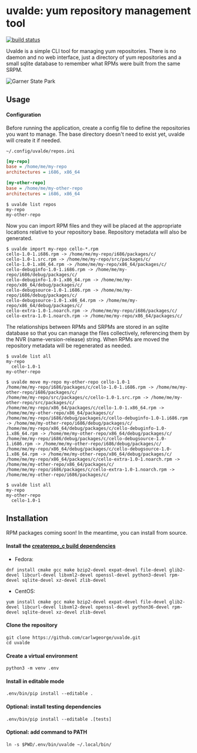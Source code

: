 # uvalde: yum repository management tool

[![build status](https://api.cirrus-ci.com/github/carlwgeorge/uvalde.svg)](https://cirrus-ci.com/github/carlwgeorge/uvalde/master)

Uvalde is a simple CLI tool for managing yum repositories.  There is no daemon
and no web interface, just a directory of yum repositories and a small sqlite
database to remember what RPMs were built from the same SRPM.

![Garner State Park](https://tpwd.texas.gov/state-parks/garner/gallery/GARNER-SP_HDR_3941.jpg)

## Usage

#### Configuration

Before running the application, create a config file to define the repositories
you want to manage.  The base directory doesn't need to exist yet, uvalde will
create it if needed.

`~/.config/uvalde/repos.ini`
```ini
[my-repo]
base = /home/me/my-repo
architectures = i686, x86_64

[my-other-repo]
base = /home/me/my-other-repo
architectures = i686, x86_64
```
```
$ uvalde list repos
my-repo
my-other-repo
```

Now you can import RPM files and they will be placed at the appropriate
locations relative to your repository base.  Repository metadata will also be
generated.

```
$ uvalde import my-repo cello-*.rpm
cello-1.0-1.i686.rpm -> /home/me/my-repo/i686/packages/c/
cello-1.0-1.src.rpm -> /home/me/my-repo/src/packages/c/
cello-1.0-1.x86_64.rpm -> /home/me/my-repo/x86_64/packages/c/
cello-debuginfo-1.0-1.i686.rpm -> /home/me/my-repo/i686/debug/packages/c/
cello-debuginfo-1.0-1.x86_64.rpm -> /home/me/my-repo/x86_64/debug/packages/c/
cello-debugsource-1.0-1.i686.rpm -> /home/me/my-repo/i686/debug/packages/c/
cello-debugsource-1.0-1.x86_64.rpm -> /home/me/my-repo/x86_64/debug/packages/c/
cello-extra-1.0-1.noarch.rpm -> /home/me/my-repo/i686/packages/c/
cello-extra-1.0-1.noarch.rpm -> /home/me/my-repo/x86_64/packages/c/
```

The relationships between RPMs and SRPMs are stored in an sqlite database so
that you can manage the files collectively, referencing them by the NVR
(name-version-release) string.  When RPMs are moved the repository metadata
will be regenerated as needed.

```
$ uvalde list all
my-repo
  cello-1.0-1
my-other-repo
```
```
$ uvalde move my-repo my-other-repo cello-1.0-1
/home/me/my-repo/i686/packages/c/cello-1.0-1.i686.rpm -> /home/me/my-other-repo/i686/packages/c/
/home/me/my-repo/src/packages/c/cello-1.0-1.src.rpm -> /home/me/my-other-repo/src/packages/c/
/home/me/my-repo/x86_64/packages/c/cello-1.0-1.x86_64.rpm -> /home/me/my-other-repo/x86_64/packages/c/
/home/me/my-repo/i686/debug/packages/c/cello-debuginfo-1.0-1.i686.rpm -> /home/me/my-other-repo/i686/debug/packages/c/
/home/me/my-repo/x86_64/debug/packages/c/cello-debuginfo-1.0-1.x86_64.rpm -> /home/me/my-other-repo/x86_64/debug/packages/c/
/home/me/my-repo/i686/debug/packages/c/cello-debugsource-1.0-1.i686.rpm -> /home/me/my-other-repo/i686/debug/packages/c/
/home/me/my-repo/x86_64/debug/packages/c/cello-debugsource-1.0-1.x86_64.rpm -> /home/me/my-other-repo/x86_64/debug/packages/c/
/home/me/my-repo/x86_64/packages/c/cello-extra-1.0-1.noarch.rpm -> /home/me/my-other-repo/x86_64/packages/c/
/home/me/my-repo/i686/packages/c/cello-extra-1.0-1.noarch.rpm -> /home/me/my-other-repo/i686/packages/c/
```
```
$ uvalde list all
my-repo
my-other-repo
  cello-1.0-1
```

## Installation

RPM packages coming soon!  In the meantime, you can install from source.

#### Install the [createrepo_c build dependencies](https://github.com/rpm-software-management/createrepo_c/blob/master/README.md#building)

* Fedora:

```
dnf install cmake gcc make bzip2-devel expat-devel file-devel glib2-devel libcurl-devel libxml2-devel openssl-devel python3-devel rpm-devel sqlite-devel xz-devel zlib-devel
```

* CentOS:

```
yum install cmake gcc make bzip2-devel expat-devel file-devel glib2-devel libcurl-devel libxml2-devel openssl-devel python36-devel rpm-devel sqlite-devel xz-devel zlib-devel
```

#### Clone the repository

```
git clone https://github.com/carlwgeorge/uvalde.git
cd uvalde
```

#### Create a virtual environment

```
python3 -m venv .env
```

#### Install in editable mode

```
.env/bin/pip install --editable .
```

#### Optional: install testing dependencies

```
.env/bin/pip install --editable .[tests]
```

#### Optional: add command to PATH

```
ln -s $PWD/.env/bin/uvalde ~/.local/bin/
```
